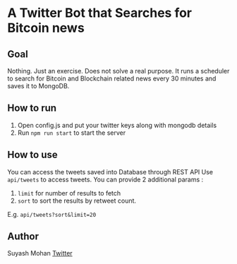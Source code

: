 # A Twitter Bot that Searches for Bitcoin news

## Goal
Nothing. Just an exercise. Does not solve a real purpose.
It runs a scheduler to search for Bitcoin and Blockchain related news every 30 minutes and saves it to MongoDB.

## How to run
1. Open config.js and put your twitter keys along with mongodb details
2. Run `npm run start` to start the server

## How to use
You can access the tweets saved into Database through REST API
Use `api/tweets` to access tweets. You can provide 2 additional params :
1. `limit` for number of results to fetch
2. `sort` to sort the results by retweet count.

E.g. `api/tweets?sort&limit=20`

## Author
Suyash Mohan 
[Twitter](https://twitter.com/suyash_mohan)